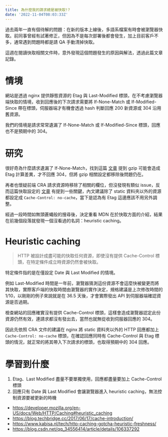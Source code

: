 ```yaml
---
title: 為什麼我的請求總是被快取!?
date: '2022-11-04T08:03:33Z'
---
```


過去兩年一直有個待解的問題：在新的版本上線後，多語系檔案有時會被瀏覽器快取。前同事曾經有試著修正，但因為不是每次部署後都會發生，加上目前客戶不多，通常遇到問題時都是請 QA 手動清掉快取。

這週在閱讀快取相關文件時，意外發現這個問題發生的原因與解法，透過此篇文章記錄。

# 情境

網站是透過 nginx 提供靜態資源的 Etag 與 Last-Modified 標頭，在不考慮瀏覽器端快取的情境，收到回應後的下次請求需要將 If-None-Match 或 If-Modified-Since 帶在標頭，伺服器端才有機會透過 hash 判斷回應 200 新資源或 304 沿用舊資源。

我們的情境是請求常常遺漏了 If-None-Match 或 If-Modified-Since 標頭，回應也不是預期中的 304。

# 研究

很好奇為什麼請求遺漏了 If-None-Match，找到這篇 [文章](https://stackoverflow.com/questions/15900548/why-browser-does-not-send-if-none-match-header) 提到 gzip 可能會造成 Etag 計算差異，才不回應 304，但將 gzip 相關設定都移除後問題仍在。

再者也懷疑前端 CRA 請求資源時移除了相關的欄位，但沒發現有類似 issue，反而這篇快取設定的 [文章](https://create-react-app.dev/docs/production-build/#static-file-caching) 有提到一些關鍵，內文建議除了 static 資料夾以外的資源都設定成 `Cache-Control: no-cache`，當下是認為有 Etag 這邊應該不用另外調整。

經過一段時間如無頭蒼蠅般的搜尋後，決定重看 MDN 在於快取方面的介紹，結果在前幾個段落就發現一個沒看過的名詞：heuristic caching。

# Heuristic caching

> HTTP 被設計成盡可能的快取任何資源，即使沒有提供 Cache-Control 標頭，在特定條件成立時資源仍然會被快取。

特定條件指的是在僅設定 Date 與 Last Modified 的情境。

例如 Last-Modified 時間是一年前，瀏覽器猜測這份資源不會這麼快被變更而將其快取，實際客戶端的快取時間由瀏覽器的實作決定，規格建議是上次修改時間的 1/10，以剛剛的例子來說就是在 36.5 天後，才會實際發出 API 到伺服器端確認資源是否過期。

檢查網站的回應確實沒有提供 Cache-Control 標頭，這樣會造成瀏覽器認定此份資源仍然有效，連請求都沒有發出去，當然也就無從收到伺服器回應的 304。

因此先依照 CRA 文件的建議在 nginx 將 static 資料夾以外的 HTTP 回應都加上 `Cache-Control: no-cache` 標頭，在確認回應同時有 Cache-Control 與 Etag 標頭的情況，就正常的將其帶入下次請求的標頭，也取得預期中的 304 回應。

# 學習到什麼

1. Etag、Last Modified 盡量不要單獨使用，回應都盡量要加上 Cache-Control 標頭
2. 回應只有 Date 與 Last Modified 會讓瀏覽器進入 heuristic caching，無法控制資源要被更新的時機

- https://developer.mozilla.org/en-US/docs/Web/HTTP/Caching#heuristic_caching
- https://blog.techbridge.cc/2017/06/17/cache-introduction/
- https://www.kabisa.nl/tech/http-caching-gotcha-heuristic-freshness/
- https://blog.csdn.net/qq_34556414/article/details/106337292
